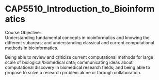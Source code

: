 # CAP5510_Introduction_to_Bioinformatics

Course Objective:<br/>
Understanding fundamental concepts in bioinformatics and knowing the different subareas; and understanding classical and current computational methods in bioinformatics.

Being able to review and criticize current computational methods for large scale of biological/biomedical data; communicating ideas about computational discovery in biomedical research fields; and being able to propose to solve a research problem alone or through collaboration.
